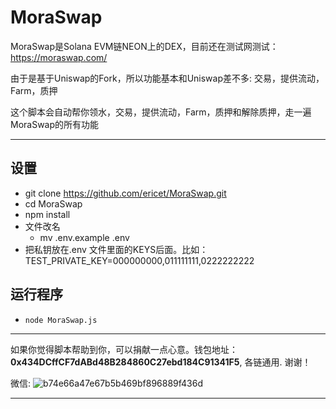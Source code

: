 # MoraSwap
MoraSwap是Solana EVM链NEON上的DEX，目前还在测试网测试：https://moraswap.com/

由于是基于Uniswap的Fork，所以功能基本和Uniswap差不多: 交易，提供流动，Farm，质押

这个脚本会自动帮你领水，交易，提供流动，Farm，质押和解除质押，走一遍MoraSwap的所有功能

---
## 设置
* git clone https://github.com/ericet/MoraSwap.git
* cd MoraSwap
* npm install
* 文件改名
  * mv .env.example .env
* 把私钥放在.env 文件里面的KEYS后面。比如：TEST_PRIVATE_KEY=000000000,011111111,0222222222
## 运行程序
* `node MoraSwap.js`

---

如果你觉得脚本帮助到你，可以捐献一点心意。钱包地址：**0x434DCffCF7dABd48B284860C27ebd184C91341F5**, 各链通用. 谢谢！

微信:
![b74e66a47e67b5b469bf896889f436d](https://user-images.githubusercontent.com/9066755/161464878-27fd65c0-ecc6-4e77-ae50-0cd166a07bac.jpg)

---
